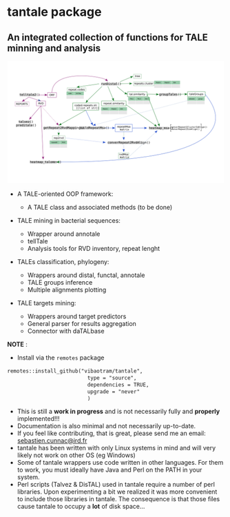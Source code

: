# tantale package
## An integrated collection of functions for TALE minning and analysis

<p align="center">
  <img src="./man/figures/pipeline.svg">
</p>



- A TALE-oriented OOP framework:
    - A TALE class and associated methods (to be done)


- TALE mining in bacterial sequences:
    - Wrapper around annotale
    - tellTale
    - Analysis tools for RVD inventory, repeat lenght


- TALEs classification, phylogeny:
    - Wrappers around distal, functal, annotale
    - TALE groups inference
    - Multiple alignments plotting  


- TALE targets mining:
    - Wrappers around target predictors
    - General parser for results aggregation
    - Connector with daTALbase

**NOTE** :

- Install via the `remotes` package

```
remotes::install_github("vibaotram/tantale",
                          type = "source",
                          dependencies = TRUE,
                          upgrade = "never"
                          )
```

- This is still a **work in progress** and is not necessarily fully and **properly** implemented!!!
- Documentation is also minimal and not necessarily up-to-date.
- If you feel like contributing, that is great, please send me an email: sebastien.cunnac@ird.fr
- tantale has been written with only Linux systems in mind and will very likely not work on other OS (eg Windows)
- Some of tantale wrappers use code written in other languages. For them to work, you must ideally have Java and Perl on the PATH in your system.
- Perl scripts (Talvez & DisTAL) used in tantale require a number of perl libraries. Upon experimenting a bit we realized it was more convenient to include those libraries in tantale. The consequence is that those files cause tantale to occupy a **lot** of disk space...
    
    

